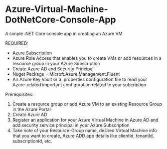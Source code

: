 # Azure-Virtual-Machine-DotNetCore-Console-App
A simple .NET Core console app in creating an Azure VM

REQUIRED:
- Azure Subscription
- Azure Role Access that enables you to create VMs or add resources in a resource group in your Azure Subscription 
- Create Azure AD and Security Principal
- Nuget Package = Microft.Azure.Management.Fluent 
- An Azure Key Vault or a  .properties configuration file to read your Azure-related important configuration related to your subcription 
 
Prerequisites:
1. Create a resource group or add Azure VM to an existing Resource Group in the Azure Portal
2. Create Azure AD 
3. Register an application for your Azure Virtual Machine in Azure AD and add security service principal in your Azure Subscription
4. Take note of your Resource-Group name, desired Virtual Machine info that you want to create, Azure ADD app details like clientId, tenantId, subscriptionId, etc. 




